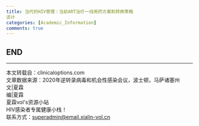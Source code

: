```yaml
---
title: 当代的HIV管理：当前ART治疗一线用药方案和转换策略
该计
categories: [Academic_Information]
comments: true
---
```




END<br>
---

---
本文转载自：clinicaloptions.com<br>
文章数据来源：2020年逆转录病毒和机会性感染会议，波士顿，马萨诸塞州<br>
文|夏霖<br>
编|夏霖<br>
夏霖vol's资源小站<br>
HIV感染者专属健康小栈！<br>
联系方式：superadmin@email.xialin-vol.cn
